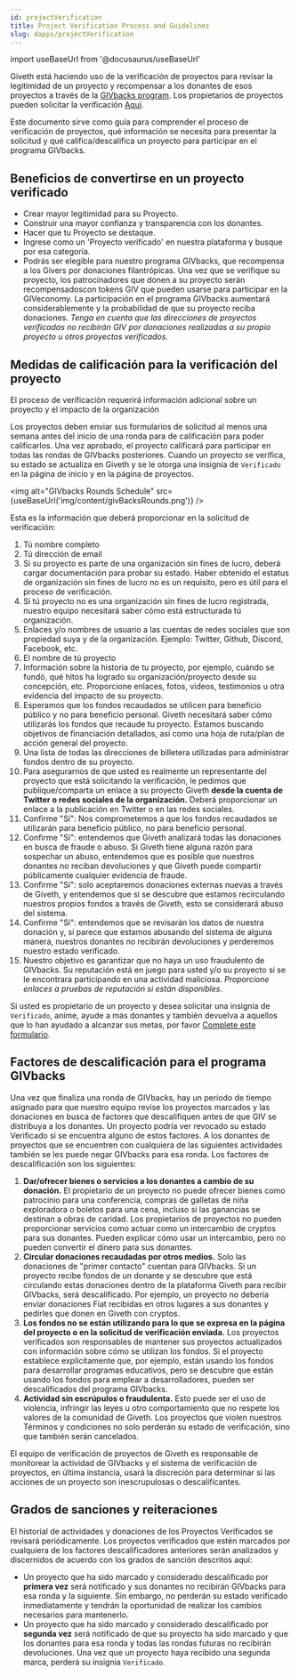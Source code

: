 ```yaml
---
id: projectVerification
title: Project Verification Process and Guidelines
slug: dapps/projectVerification
---
```

import useBaseUrl from '@docusaurus/useBaseUrl'

Giveth está haciendo uso de la verificación de proyectos para revisar la legitimidad de un proyecto y recompensar a los donantes de esos proyectos a través de la [GIVbacks program](/es/giveconomy/givbacks). Los propietarios de proyectos pueden solicitar la verificación [Aquí](https://giveth.typeform.com/verification).

Este documento sirve como guía para comprender el proceso de verificación de proyectos, qué información se necesita para presentar la solicitud y qué califica/descalifica un proyecto para participar en el programa GIVbacks.

## Beneficios de convertirse en un proyecto verificado

- Crear mayor legitimidad para su Proyecto.
- Construir una mayor confianza y transparencia con los donantes.
- Hacer que tu Proyecto se destaque.
- Ingrese como un 'Proyecto verificado' en nuestra plataforma y busque por esa categoría.
- Podrás ser elegible para nuestro programa GIVbacks, que recompensa a los Givers por donaciones filantrópicas. Una vez que se verifique su proyecto, los patrocinadores que donen a su proyecto serán recompensados ​​con tokens GIV que pueden usarse para participar en la GIVeconomy. La participación en el programa GIVbacks aumentará considerablemente y la probabilidad de que su proyecto reciba donaciones.
*Tenga en cuenta que las direcciones de proyectos verificadas no recibirán GIV por donaciones realizadas a su propio proyecto u otros proyectos verificados.*

## Medidas de calificación para la verificación del proyecto

El proceso de verificación requerirá información adicional sobre un proyecto y el impacto de la organización

Los proyectos deben enviar sus formularios de solicitud al menos una semana antes del inicio de una ronda para de calificación para poder calificarlos. Una vez aprobado, el proyecto calificará para participar en todas las rondas de GIVbacks posteriores. Cuando un proyecto se verifica, su estado se actualiza en Giveth y se le otorga una insignia de `Verificado` en la página de inicio y en la página de proyectos.

<img alt="GIVbacks Rounds Schedule" src={useBaseUrl('img/content/givBacksRounds.png')} />

Esta es la información que deberá proporcionar en la solicitud de verificación:

1. Tú nombre completo
2. Tú dirección de email
3. Si su proyecto es parte de una organización sin fines de lucro, deberá cargar documentación para probar su estado. Haber obtenido el estatus de organización sin fines de lucro no es un requisito, pero es útil para el proceso de verificación.
4. Si tú proyecto no es una organización sin fines de lucro registrada, nuestro equipo necesitará saber cómo está estructurada tú organización.
5. Enlaces y/o nombres de usuario a las cuentas de redes sociales que son propiedad suya y de la organización. Ejemplo: Twitter, Github, Discord, Facebook, etc.
6. El nombre de tú proyecto
7. Información sobre la historia de tu proyecto, por ejemplo, cuándo se fundó, qué hitos ha logrado su organización/proyecto desde su concepción, etc. Proporcione enlaces, fotos, videos, testimonios u otra evidencia del impacto de su proyecto.
8. Esperamos que los fondos recaudados se utilicen para beneficio público y no para beneficio personal. Giveth necesitará saber cómo utilizarás los fondos que recaude tu proyecto. Estamos buscando objetivos de financiación detallados, así como una hoja de ruta/plan de acción general del proyecto.
9. Una lista de todas las direcciones de billetera utilizadas para administrar fondos dentro de su proyecto.
10. Para asegurarnos de que usted es realmente un representante del proyecto que está solicitando la verificación, le pedimos que publique/comparta un enlace a su proyecto Giveth **desde la cuenta de Twitter o redes sociales de la organización.** Deberá proporcionar un enlace a la publicación en Twitter o en las redes sociales.
11. Confirme "Sí": Nos comprometemos a que los fondos recaudados se utilizarán para beneficio público, no para beneficio personal.
12. Confirme "Sí": entendemos que Giveth analizará todas las donaciones en busca de fraude o abuso. Si Giveth tiene alguna razón para sospechar un abuso, entendemos que es posible que nuestros donantes no reciban devoluciones y que Giveth puede compartir públicamente cualquier evidencia de fraude.
13. Confirme "Sí": solo aceptaremos donaciones externas nuevas a través de Giveth, y entendemos que si se descubre que estamos recirculando nuestros propios fondos a través de Giveth, esto se considerará abuso del sistema.
14. Confirme "Sí": entendemos que se revisarán los datos de nuestra donación y, si parece que estamos abusando del sistema de alguna manera, nuestros donantes no recibirán devoluciones y perderemos nuestro estado verificado.
15. Nuestro objetivo es garantizar que no haya un uso fraudulento de GIVbacks. Su reputación está en juego para usted y/o su proyecto si se le encontrara participando en una actividad maliciosa. *Proporcione enlaces a pruebas de reputación si están disponibles*.

Si usted es propietario de un proyecto y desea solicitar una insignia de `Verificado`, anime, ayude a más donantes y también devuelva a aquellos que lo han ayudado a alcanzar sus metas, por favor
 [Complete este formulario](https://giveth.typeform.com/verification).

## Factores de descalificación para el programa GIVbacks

Una vez que finaliza una ronda de GIVbacks, hay un período de tiempo asignado para que nuestro equipo revise los proyectos marcados y las donaciones en busca de factores que descalifiquen antes de que GIV se distribuya a los donantes. Un proyecto podría ver revocado su estado Verificado si se encuentra alguno de estos factores. A los donantes de proyectos que se encuentren con cualquiera de las siguientes actividades también se les puede negar GIVbacks para esa ronda. Los factores de descalificación son los siguientes:

1. **Dar/ofrecer bienes o servicios a los donantes a cambio de su donación.** El propietario de un proyecto no puede ofrecer bienes como patrocinio para una conferencia, compras de galletas de niña exploradora o boletos para una cena, incluso si las ganancias se destinan a obras de caridad. Los propietarios de proyectos no pueden proporcionar servicios como actuar como un intercambio de cryptos para sus donantes. Pueden explicar cómo usar un intercambio, pero no pueden convertir el dinero para sus donantes.
2. **Circular donaciones recaudadas por otros medios.** Solo las donaciones de "primer contacto" cuentan para GIVbacks. Si un proyecto recibe fondos de un donante y se descubre que está circulando estas donaciones dentro de la plataforma Giveth para recibir GIVbacks, será descalificado. Por ejemplo, un proyecto no debería enviar donaciones Fiat recibidas en otros lugares a sus donantes y pedirles que donen en Giveth con cryptos.
3. **Los fondos no se están utilizando para lo que se expresa en la página del proyecto o en la solicitud de verificación enviada.** Los proyectos verificados son responsables de mantener sus proyectos actualizados con información sobre cómo se utilizan los fondos. Si el proyecto establece explícitamente que, por ejemplo, están usando los fondos para desarrollar programas educativos, pero se descubre que están usando los fondos para emplear a desarrolladores, pueden ser descalificados del programa GIVbacks.
4. **Actividad sin escrúpulos o fraudulenta.** Esto puede ser el uso de violencia, infringir las leyes u otro comportamiento que no respete los valores de la comunidad de Giveth. Los proyectos que violen nuestros Términos y condiciones no solo perderán su estado de verificación, sino que también serán cancelados.

El equipo de verificación de proyectos de Giveth es responsable de monitorear la actividad de GIVbacks y el sistema de verificación de proyectos, en última instancia, usará la discreción para determinar si las acciones de un proyecto son inescrupulosas o descalificantes.

## Grados de sanciones y reiteraciones

El historial de actividades y donaciones de los Proyectos Verificados se revisará periódicamente. Los proyectos verificados que estén marcados por cualquiera de los factores descalificadores anteriores serán analizados y discernidos de acuerdo con los grados de sanción descritos aquí:

- Un proyecto que ha sido marcado y considerado descalificado por **primera vez** será notificado y sus donantes no recibirán GIVbacks para esa ronda y la siguiente. Sin embargo, no perderán su estado verificado inmediatamente y tendrán la oportunidad de realizar los cambios necesarios para mantenerlo.
- Un proyecto que ha sido marcado y considerado descalificado por **segunda vez** será notificado de que su proyecto ha sido marcado y que los donantes para esa ronda y todas las rondas futuras no recibirán devoluciones. Una vez que un proyecto haya recibido una segunda marca, perderá su insignia `Verificado`.
